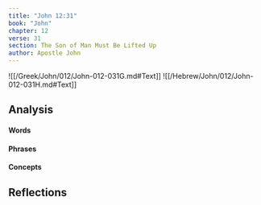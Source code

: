 ```yaml
---
title: "John 12:31"
book: "John"
chapter: 12
verse: 31
section: The Son of Man Must Be Lifted Up
author: Apostle John
---
```

![[/Greek/John/012/John-012-031G.md#Text]]
![[/Hebrew/John/012/John-012-031H.md#Text]]

## Analysis

#### Words

#### Phrases

#### Concepts

## Reflections
